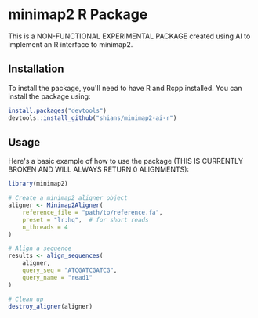# minimap2 R Package

This is a NON-FUNCTIONAL EXPERIMENTAL PACKAGE created using AI to implement an R interface to minimap2.

## Installation

To install the package, you'll need to have R and Rcpp installed. You can install the package using:

```R
install.packages("devtools")
devtools::install_github("shians/minimap2-ai-r")
```

## Usage

Here's a basic example of how to use the package (THIS IS CURRENTLY BROKEN AND WILL ALWAYS RETURN 0 ALIGNMENTS):

```R
library(minimap2)

# Create a minimap2 aligner object
aligner <- Minimap2Aligner(
    reference_file = "path/to/reference.fa",
    preset = "lr:hq",  # for short reads
    n_threads = 4
)

# Align a sequence
results <- align_sequences(
    aligner,
    query_seq = "ATCGATCGATCG",
    query_name = "read1"
)

# Clean up
destroy_aligner(aligner)
```

